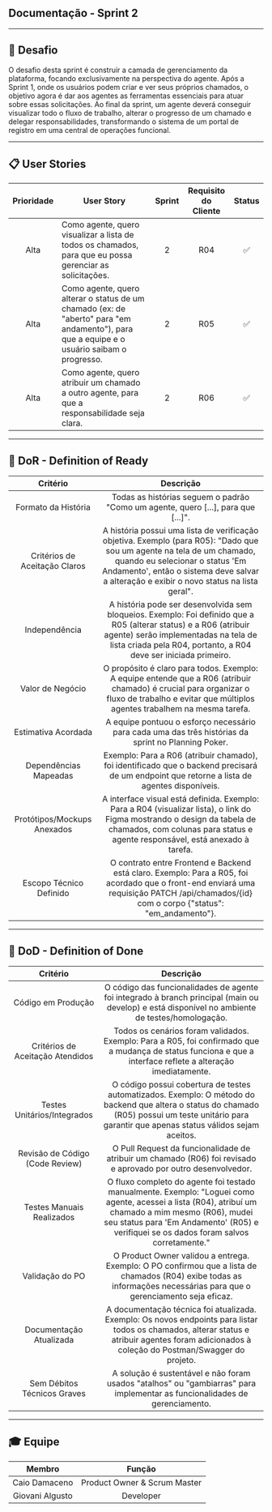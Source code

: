 ## Documentação - Sprint 2

---
## 🏅 Desafio

O desafio desta sprint é construir a camada de gerenciamento da plataforma, focando exclusivamente na perspectiva do agente. Após a Sprint 1, onde os usuários podem criar e ver seus próprios chamados, o objetivo agora é dar aos agentes as ferramentas essenciais para atuar sobre essas solicitações. Ao final da sprint, um agente deverá conseguir visualizar todo o fluxo de trabalho, alterar o progresso de um chamado e delegar responsabilidades, transformando o sistema de um portal de registro em uma central de operações funcional.

---
## 📋 User Stories

| Prioridade | User Story                                                                                                                                       | Sprint | Requisito do Cliente | Status   |
| :--------: | -----------------------------------------------------------------------------------------------------------------------------------------------  | :----: | :------------------: | :------: |
|    Alta    | Como agente, quero visualizar a lista de todos os chamados, para que eu possa gerenciar as solicitações.                                         |   2    | R04                  |    ✅    |
|    Alta    | Como agente, quero alterar o status de um chamado (ex: de "aberto" para "em andamento"), para que a equipe e o usuário saibam o progresso.       |   2    | R05                  |    ✅    |
|    Alta    | Como agente, quero atribuir um chamado a outro agente, para que a responsabilidade seja clara.                                                   |   2    | R06                  |    ✅    |

---

## 🏅 DoR - Definition of Ready

|  Critério                    | Descrição                                                                                                                                                                                                                                              |
| :--------------------------: | :----------------------------------------------------------------------------------------------------------------------------------------------------------------------------------------------------------------------------------------------------: |
|Formato da História           |	Todas as histórias seguem o padrão "Como um agente, quero [...], para que [...]".                                                                                                                                                                     |
|Critérios de Aceitação Claros |	A história possui uma lista de verificação objetiva. Exemplo (para R05): "Dado que sou um agente na tela de um chamado, quando eu selecionar o status 'Em Andamento', então o sistema deve salvar a alteração e exibir o novo status na lista geral". |
|Independência                 |	A história pode ser desenvolvida sem bloqueios. Exemplo: Foi definido que a R05 (alterar status) e a R06 (atribuir agente) serão implementadas na tela de lista criada pela R04, portanto, a R04 deve ser iniciada primeiro.                          |
|Valor de Negócio              |	O propósito é claro para todos. Exemplo: A equipe entende que a R06 (atribuir chamado) é crucial para organizar o fluxo de trabalho e evitar que múltiplos agentes trabalhem na mesma tarefa.                                                         |
|Estimativa Acordada           |	A equipe pontuou o esforço necessário para cada uma das três histórias da sprint no Planning Poker.                                                                                                                                                   |
|Dependências Mapeadas         |	Exemplo: Para a R06 (atribuir chamado), foi identificado que o backend precisará de um endpoint que retorne a lista de agentes disponíveis.                                                                                                           |
|Protótipos/Mockups Anexados   |	A interface visual está definida. Exemplo: Para a R04 (visualizar lista), o link do Figma mostrando o design da tabela de chamados, com colunas para status e agente responsável, está anexado à tarefa.                                              |
|Escopo Técnico Definido       |	O contrato entre Frontend e Backend está claro. Exemplo: Para a R05, foi acordado que o front-end enviará uma requisição PATCH /api/chamados/{id} com o corpo {"status": "em_andamento"}.                                                             |

---

## 🏅 DoD - Definition of Done

|  Critério                       | Descrição                                                                                                                                                                                                                                      |
| :-----------------------------: | :--------------------------------------------------------------------------------------------------------------------------------------------------------------------------------------------------------------------------------------------: |
|Código em Produção               |	O código das funcionalidades de agente foi integrado à branch principal (main ou develop) e está disponível no ambiente de testes/homologação.                                                                                                 |
|Critérios de Aceitação Atendidos |	Todos os cenários foram validados. Exemplo: Para a R05, foi confirmado que a mudança de status funciona e que a interface reflete a alteração imediatamente.                                                                                   |
|Testes Unitários/Integrados      |	O código possui cobertura de testes automatizados. Exemplo: O método do backend que altera o status do chamado (R05) possui um teste unitário para garantir que apenas status válidos sejam aceitos.                                           |
|Revisão de Código (Code Review)  |	O Pull Request da funcionalidade de atribuir um chamado (R06) foi revisado e aprovado por outro desenvolvedor.                                                                                                                                 |
|Testes Manuais Realizados        |	O fluxo completo do agente foi testado manualmente. Exemplo: "Loguei como agente, acessei a lista (R04), atribuí um chamado a mim mesmo (R06), mudei seu status para 'Em Andamento' (R05) e verifiquei se os dados foram salvos corretamente." |
|Validação do PO                  |	O Product Owner validou a entrega. Exemplo: O PO confirmou que a lista de chamados (R04) exibe todas as informações necessárias para que o gerenciamento seja eficaz.                                                                          |
|Documentação Atualizada          |	A documentação técnica foi atualizada. Exemplo: Os novos endpoints para listar todos os chamados, alterar status e atribuir agentes foram adicionados à coleção do Postman/Swagger do projeto.                                                 |
|Sem Débitos Técnicos Graves      |	A solução é sustentável e não foram usados "atalhos" ou "gambiarras" para implementar as funcionalidades de gerenciamento.                                                                                                                     |
---

## 🎓 Equipe

| Membro          |  Função                      |
| :-------------: | :--------------------------: |
| Caio Damaceno   | Product Owner & Scrum Master |
| Giovani Algusto | Developer                    |
